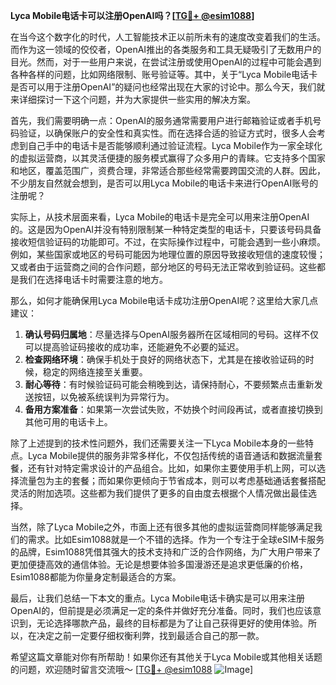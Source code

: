 **Lyca Mobile电话卡可以注册OpenAI吗？[[TG💪+ @esim1088](https://t.me/s/esim1088)]**

在当今这个数字化的时代，人工智能技术正以前所未有的速度改变着我们的生活。而作为这一领域的佼佼者，OpenAI推出的各类服务和工具无疑吸引了无数用户的目光。然而，对于一些用户来说，在尝试注册或使用OpenAI的过程中可能会遇到各种各样的问题，比如网络限制、账号验证等。其中，关于“Lyca Mobile电话卡是否可以用于注册OpenAI”的疑问也经常出现在大家的讨论中。那么今天，我们就来详细探讨一下这个问题，并为大家提供一些实用的解决方案。

首先，我们需要明确一点：OpenAI的服务通常需要用户进行邮箱验证或者手机号码验证，以确保账户的安全性和真实性。而在选择合适的验证方式时，很多人会考虑到自己手中的电话卡是否能够顺利通过验证流程。Lyca Mobile作为一家全球化的虚拟运营商，以其灵活便捷的服务模式赢得了众多用户的青睐。它支持多个国家和地区，覆盖范围广，资费合理，非常适合那些经常需要跨国交流的人群。因此，不少朋友自然就会想到，是否可以用Lyca Mobile的电话卡来进行OpenAI账号的注册呢？

实际上，从技术层面来看，Lyca Mobile的电话卡是完全可以用来注册OpenAI的。这是因为OpenAI并没有特别限制某一种特定类型的电话卡，只要该号码具备接收短信验证码的功能即可。不过，在实际操作过程中，可能会遇到一些小麻烦。例如，某些国家或地区的号码可能因为地理位置的原因导致接收短信的速度较慢；又或者由于运营商之间的合作问题，部分地区的号码无法正常收到验证码。这些都是我们在选择电话卡时需要注意的地方。

那么，如何才能确保用Lyca Mobile电话卡成功注册OpenAI呢？这里给大家几点建议：

1. **确认号码归属地**：尽量选择与OpenAI服务器所在区域相同的号码。这样不仅可以提高验证码接收的成功率，还能避免不必要的延迟。
2. **检查网络环境**：确保手机处于良好的网络状态下，尤其是在接收验证码的时候，稳定的网络连接至关重要。
3. **耐心等待**：有时候验证码可能会稍晚到达，请保持耐心，不要频繁点击重新发送按钮，以免被系统误判为异常行为。
4. **备用方案准备**：如果第一次尝试失败，不妨换个时间段再试，或者直接切换到其他可用的电话卡上。

除了上述提到的技术性问题外，我们还需要关注一下Lyca Mobile本身的一些特点。Lyca Mobile提供的服务非常多样化，不仅包括传统的语音通话和数据流量套餐，还有针对特定需求设计的产品组合。比如，如果你主要使用手机上网，可以选择流量包为主的套餐；而如果你更倾向于节省成本，则可以考虑基础通话套餐搭配灵活的附加选项。这些都为我们提供了更多的自由度去根据个人情况做出最佳选择。

当然，除了Lyca Mobile之外，市面上还有很多其他的虚拟运营商同样能够满足我们的需求。比如Esim1088就是一个不错的选择。作为一个专注于全球eSIM卡服务的品牌，Esim1088凭借其强大的技术支持和广泛的合作网络，为广大用户带来了更加便捷高效的通信体验。无论是想要体验多国漫游还是追求更低廉的价格，Esim1088都能为你量身定制最适合的方案。

最后，让我们总结一下本文的重点。Lyca Mobile电话卡确实是可以用来注册OpenAI的，但前提是必须满足一定的条件并做好充分准备。同时，我们也应该意识到，无论选择哪款产品，最终的目标都是为了让自己获得更好的使用体验。所以，在决定之前一定要仔细权衡利弊，找到最适合自己的那一款。

希望这篇文章能对你有所帮助！如果你还有其他关于Lyca Mobile或其他相关话题的问题，欢迎随时留言交流哦～ [[TG💪+ @esim1088](https://t.me/s/esim1088) ![Image](https://i.postimg.cc/4NQfJmqS/Snipaste-2025-05-13-00-14-12.png)]